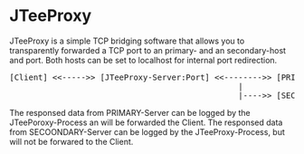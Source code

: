 # JTeeProxy
JTeeProxy is a simple TCP bridging software that allows you to transparently forwarded a TCP port to an primary- and an secondary-host and port. Both hosts can be set to localhost for internal port redirection.
<pre>
[Client] <<----->> [JTeeProxy-Server:Port] <<-------->> [PRIMARY-Server:Port]
                                                |
                                                |---->> [SECONDARY-Server:Port]
</pre>
The responsed data from PRIMARY-Server can be logged by the JTeePoroxy-Process an will be forwarded the Client.
The responsed data from SECOONDARY-Server can be logged by the JTeeProxy-Process, but will not be forwared to the Client.
